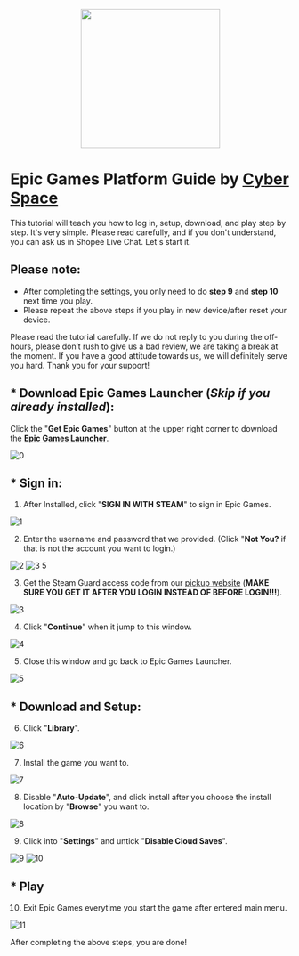 <p align="center">
<img src="https://user-images.githubusercontent.com/91774682/135708227-fefb44fa-ae60-4d5b-8cdf-a68d30176e66.png" width="250" height="250">
</p>

# Epic Games Platform Guide by [Cyber Space](https://shopee.com.my/cyberspace1902)
This tutorial will teach you how to log in, setup, download, and play step by step. It's very simple. Please read carefully, and if you don't understand, you can ask us in Shopee Live Chat. Let's start it.

## Please note:
* After completing the settings, you only need to do **step 9** and **step 10** next time you play.
* Please repeat the above steps if you play in new device/after reset your device.

Please read the tutorial carefully. If we do not reply to you during the off-hours, please don’t rush to give us a bad review, we are taking a break at the moment. If you have a good attitude towards us, we will definitely serve you hard. Thank you for your support!

## * Download Epic Games Launcher (*Skip if you already installed*):
Click the "**Get Epic Games**" button at the upper right corner to download the **[Epic Games Launcher](https://shopee.com.my/cyberspace1902)**.

![0](https://user-images.githubusercontent.com/91774682/135710061-fa37dd20-8979-4595-b108-38100dfd6390.jpg)

## * Sign in:
1. After Installed, click "**SIGN IN WITH STEAM**" to sign in Epic Games.

![1](https://user-images.githubusercontent.com/91774682/135710625-e045cba1-e110-4609-b850-125d0a954403.jpg)

2. Enter the username and password that we provided. (Click "**Not You?** if that is not the account you want to login.)

![2](https://user-images.githubusercontent.com/91774682/135710984-33fe378b-2560-4636-9814-e04232542de1.jpg)
![3 5](https://user-images.githubusercontent.com/91774682/135710983-f27fba48-a511-40a5-996f-cf2a10b2fa8f.jpg)

3. Get the Steam Guard access code from our [pickup website](https://cyberspace.cyou) (**MAKE SURE YOU GET IT AFTER YOU LOGIN INSTEAD OF BEFORE LOGIN!!!**).

![3](https://user-images.githubusercontent.com/91774682/135711149-74214b5a-480e-4814-a8a4-7a15e6ced7cf.jpg)

4. Click "**Continue**" when it jump to this window.

![4](https://user-images.githubusercontent.com/91774682/135711369-4dbf71b7-2584-4941-8bfc-ba6c230a9362.jpg)

5. Close this window and go back to Epic Games Launcher.

![5](https://user-images.githubusercontent.com/91774682/135711392-a6cc9575-1c93-4596-bfe8-eaf8ae7a662c.jpg)

## * Download and Setup:

6. Click "**Library**".

![6](https://user-images.githubusercontent.com/91774682/135711446-c91f6f27-153e-465c-82f9-04b31c30ef4d.jpg)

7. Install the game you want to.

![7](https://user-images.githubusercontent.com/91774682/135711476-bd72b8cb-ab12-48bd-a8a7-35cbf2562522.jpg)

8. Disable "**Auto-Update**", and click install after you choose the install location by "**Browse**" you want to.

![8](https://user-images.githubusercontent.com/91774682/135711591-b2459e12-41c7-4412-ae88-49d85a73f041.jpg)

9. Click into "**Settings**" and untick "**Disable Cloud Saves**".

![9](https://user-images.githubusercontent.com/91774682/135711644-49f1130f-a0dc-4d2e-990c-cad5052e018f.jpg)
![10](https://user-images.githubusercontent.com/91774682/135711660-61533f36-400d-4653-9a8d-299ba73753b5.jpg)

## * Play
10. Exit Epic Games everytime you start the game after entered main menu.

![11](https://user-images.githubusercontent.com/91774682/135712006-1e288fe0-84ab-4d1e-88bd-0e0741a569f1.jpg)

After completing the above steps, you are done!
